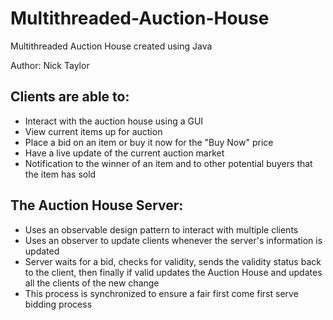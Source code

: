 # Multithreaded-Auction-House

Multithreaded Auction House created using Java

Author: Nick Taylor

## Clients are able to:
 - Interact with the auction house using a GUI
 - View current items up for auction
 - Place a bid on an item or buy it now for the "Buy Now" price
 - Have a live update of the current auction market
 - Notification to the winner of an item and to other potential buyers that the item has sold

## The Auction House Server:
 - Uses an observable design pattern to interact with multiple clients
 - Uses an observer to update clients whenever the server's information is updated
 - Server waits for a bid, checks for validity, sends the validity status back to the client, then finally if valid updates the Auction House and 
   updates all the clients of the new change
 - This process is synchronized to ensure a fair first come first serve bidding process

